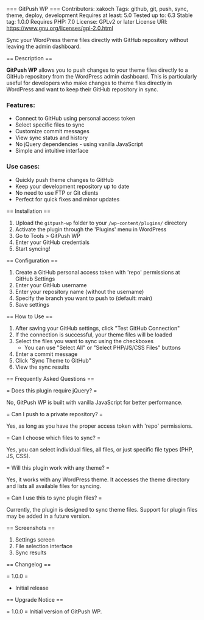 === GitPush WP ===
Contributors: xakoch
Tags: github, git, push, sync, theme, deploy, development
Requires at least: 5.0
Tested up to: 6.3
Stable tag: 1.0.0
Requires PHP: 7.0
License: GPLv2 or later
License URI: https://www.gnu.org/licenses/gpl-2.0.html

Sync your WordPress theme files directly with GitHub repository without leaving the admin dashboard.

== Description ==

**GitPush WP** allows you to push changes to your theme files directly to a GitHub repository from the WordPress admin dashboard. This is particularly useful for developers who make changes to theme files directly in WordPress and want to keep their GitHub repository in sync.

### Features:

* Connect to GitHub using personal access token
* Select specific files to sync
* Customize commit messages
* View sync status and history
* No jQuery dependencies - using vanilla JavaScript
* Simple and intuitive interface

### Use cases:

* Quickly push theme changes to GitHub
* Keep your development repository up to date
* No need to use FTP or Git clients
* Perfect for quick fixes and minor updates

== Installation ==

1. Upload the `gitpush-wp` folder to your `/wp-content/plugins/` directory
2. Activate the plugin through the 'Plugins' menu in WordPress
3. Go to Tools > GitPush WP
4. Enter your GitHub credentials
5. Start syncing!

== Configuration ==

1. Create a GitHub personal access token with 'repo' permissions at GitHub Settings
2. Enter your GitHub username
3. Enter your repository name (without the username)
4. Specify the branch you want to push to (default: main)
5. Save settings

== How to Use ==

1. After saving your GitHub settings, click "Test GitHub Connection"
2. If the connection is successful, your theme files will be loaded
3. Select the files you want to sync using the checkboxes
   - You can use "Select All" or "Select PHP/JS/CSS Files" buttons
4. Enter a commit message
5. Click "Sync Theme to GitHub"
6. View the sync results

== Frequently Asked Questions ==

= Does this plugin require jQuery? =

No, GitPush WP is built with vanilla JavaScript for better performance.

= Can I push to a private repository? =

Yes, as long as you have the proper access token with 'repo' permissions.

= Can I choose which files to sync? =

Yes, you can select individual files, all files, or just specific file types (PHP, JS, CSS).

= Will this plugin work with any theme? =

Yes, it works with any WordPress theme. It accesses the theme directory and lists all available files for syncing.

= Can I use this to sync plugin files? =

Currently, the plugin is designed to sync theme files. Support for plugin files may be added in a future version.

== Screenshots ==

1. Settings screen
2. File selection interface
3. Sync results

== Changelog ==

= 1.0.0 =
* Initial release

== Upgrade Notice ==

= 1.0.0 =
Initial version of GitPush WP.